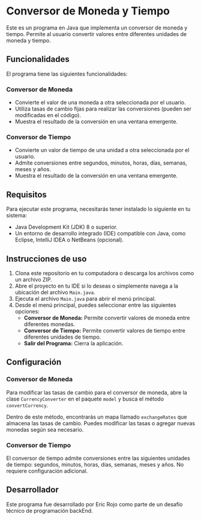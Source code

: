 # Conversor de Moneda y Tiempo

Este es un programa en Java que implementa un conversor de moneda y tiempo. Permite al usuario convertir valores entre diferentes unidades de moneda y tiempo.

## Funcionalidades

El programa tiene las siguientes funcionalidades:

### Conversor de Moneda

- Convierte el valor de una moneda a otra seleccionada por el usuario.
- Utiliza tasas de cambio fijas para realizar las conversiones (pueden ser modificadas en el código).
- Muestra el resultado de la conversión en una ventana emergente.

### Conversor de Tiempo

- Convierte un valor de tiempo de una unidad a otra seleccionada por el usuario.
- Admite conversiones entre segundos, minutos, horas, días, semanas, meses y años.
- Muestra el resultado de la conversión en una ventana emergente.

## Requisitos

Para ejecutar este programa, necesitarás tener instalado lo siguiente en tu sistema:

- Java Development Kit (JDK) 8 o superior.
- Un entorno de desarrollo integrado (IDE) compatible con Java, como Eclipse, IntelliJ IDEA o NetBeans (opcional).

## Instrucciones de uso

1. Clona este repositorio en tu computadora o descarga los archivos como un archivo ZIP.
2. Abre el proyecto en tu IDE si lo deseas o simplemente navega a la ubicación del archivo `Main.java`.
3. Ejecuta el archivo `Main.java` para abrir el menú principal.
4. Desde el menú principal, puedes seleccionar entre las siguientes opciones:
   - **Conversor de Moneda:** Permite convertir valores de moneda entre diferentes monedas.
   - **Conversor de Tiempo:** Permite convertir valores de tiempo entre diferentes unidades de tiempo.
   - **Salir del Programa:** Cierra la aplicación.

## Configuración

### Conversor de Moneda

Para modificar las tasas de cambio para el conversor de moneda, abre la clase `CurrencyConverter` en el paquete `model` y busca el método `convertCurrency`.

Dentro de este método, encontrarás un mapa llamado `exchangeRates` que almacena las tasas de cambio. Puedes modificar las tasas o agregar nuevas monedas según sea necesario.

### Conversor de Tiempo

El conversor de tiempo admite conversiones entre las siguientes unidades de tiempo: segundos, minutos, horas, días, semanas, meses y años. No requiere configuración adicional.

## Desarrollador

Este programa fue desarrollado por Eric Rojo como parte de un desafío técnico de programación backEnd.
